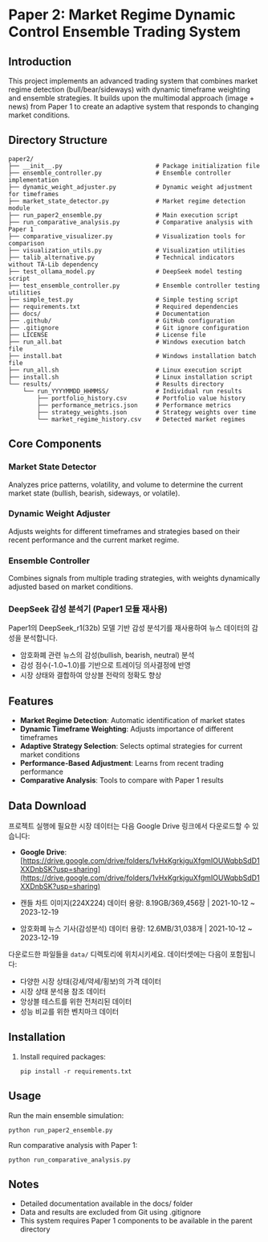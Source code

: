 # Paper 2: Market Regime Dynamic Control Ensemble Trading System

## Introduction
This project implements an advanced trading system that combines market regime detection (bull/bear/sideways) with dynamic timeframe weighting and ensemble strategies. It builds upon the multimodal approach (image + news) from Paper 1 to create an adaptive system that responds to changing market conditions.

## Directory Structure
```
paper2/
├── __init__.py                          # Package initialization file
├── ensemble_controller.py               # Ensemble controller implementation
├── dynamic_weight_adjuster.py           # Dynamic weight adjustment for timeframes
├── market_state_detector.py             # Market regime detection module
├── run_paper2_ensemble.py               # Main execution script 
├── run_comparative_analysis.py          # Comparative analysis with Paper 1
├── comparative_visualizer.py            # Visualization tools for comparison
├── visualization_utils.py               # Visualization utilities
├── talib_alternative.py                 # Technical indicators without TA-Lib dependency
├── test_ollama_model.py                 # DeepSeek model testing script
├── test_ensemble_controller.py          # Ensemble controller testing utilities
├── simple_test.py                       # Simple testing script
├── requirements.txt                     # Required dependencies
├── docs/                                # Documentation
├── .github/                             # GitHub configuration
├── .gitignore                           # Git ignore configuration
├── LICENSE                              # License file
├── run_all.bat                          # Windows execution batch file
├── install.bat                          # Windows installation batch file  
├── run_all.sh                           # Linux execution script
├── install.sh                           # Linux installation script
└── results/                             # Results directory
    └── run_YYYYMMDD_HHMMSS/             # Individual run results
        ├── portfolio_history.csv        # Portfolio value history
        ├── performance_metrics.json     # Performance metrics
        ├── strategy_weights.json        # Strategy weights over time
        └── market_regime_history.csv    # Detected market regimes
```

## Core Components

### Market State Detector
Analyzes price patterns, volatility, and volume to determine the current market state (bullish, bearish, sideways, or volatile).

### Dynamic Weight Adjuster
Adjusts weights for different timeframes and strategies based on their recent performance and the current market regime.

### Ensemble Controller
Combines signals from multiple trading strategies, with weights dynamically adjusted based on market conditions.

### DeepSeek 감성 분석기 (Paper1 모듈 재사용)
Paper1의 DeepSeek_r1(32b) 모델 기반 감성 분석기를 재사용하여 뉴스 데이터의 감성을 분석합니다.
- 암호화폐 관련 뉴스의 감성(bullish, bearish, neutral) 분석
- 감성 점수(-1.0~1.0)를 기반으로 트레이딩 의사결정에 반영
- 시장 상태와 결합하여 앙상블 전략의 정확도 향상

## Features
- **Market Regime Detection**: Automatic identification of market states
- **Dynamic Timeframe Weighting**: Adjusts importance of different timeframes
- **Adaptive Strategy Selection**: Selects optimal strategies for current market conditions
- **Performance-Based Adjustment**: Learns from recent trading performance
- **Comparative Analysis**: Tools to compare with Paper 1 results

## Data Download

프로젝트 실행에 필요한 시장 데이터는 다음 Google Drive 링크에서 다운로드할 수 있습니다:
- **Google Drive**: [https://drive.google.com/drive/folders/1vHxKgrkjguXfgmIOUWqbbSdD1XXDnbSK?usp=sharing](https://drive.google.com/drive/folders/1vHxKgrkjguXfgmIOUWqbbSdD1XXDnbSK?usp=sharing)

- 캔들 차트 이미지(224X224) 데이터 용량: 8.19GB/369,456장 | 2021-10-12 ~ 2023-12-19
- 암호화폐 뉴스 기사(감성분석) 데이터 용량: 12.6MB/31,038개 |  2021-10-12 ~ 2023-12-19

다운로드한 파일들을 `data/` 디렉토리에 위치시키세요. 데이터셋에는 다음이 포함됩니다:
- 다양한 시장 상태(강세/약세/횡보)의 가격 데이터
- 시장 상태 분석용 참조 데이터
- 앙상블 테스트를 위한 전처리된 데이터
- 성능 비교를 위한 벤치마크 데이터

## Installation
1. Install required packages:
   ```
   pip install -r requirements.txt
   ```

## Usage
Run the main ensemble simulation:
```
python run_paper2_ensemble.py
```

Run comparative analysis with Paper 1:
```
python run_comparative_analysis.py
```

## Notes
- Detailed documentation available in the docs/ folder
- Data and results are excluded from Git using .gitignore
- This system requires Paper 1 components to be available in the parent directory
